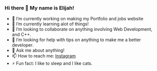 ### Hi there 👋 My name is Elijah!

- 🔭 I’m currently working on making my Portfolio and jobs website
- 🌱 I’m currently learning alot of things!
- 👯 I’m looking to collaborate on anything involving Web Development, and C++.
- 🤔 I’m looking for help with tips on anything to make me a better developer.
- 💬 Ask me about anything!
- 📫 How to reach me: [Instagram](https://instagram.com/CyberNotesDev)
- ⚡ Fun fact: I like to sleep and I like cats.

<!--
**CyberNotesDev/CyberNotesDev** is a ✨ _special_ ✨ repository because its `README.md` (this file) appears on your GitHub profile.

Here are some ideas to get you started:

- 🔭 I’m currently working on ...
- 🌱 I’m currently learning ...
- 👯 I’m looking to collaborate on ...
- 🤔 I’m looking for help with ...
- 💬 Ask me about ...
- 📫 How to reach me: ...
- 😄 Pronouns: ...
- ⚡ Fun fact: ...
-->
